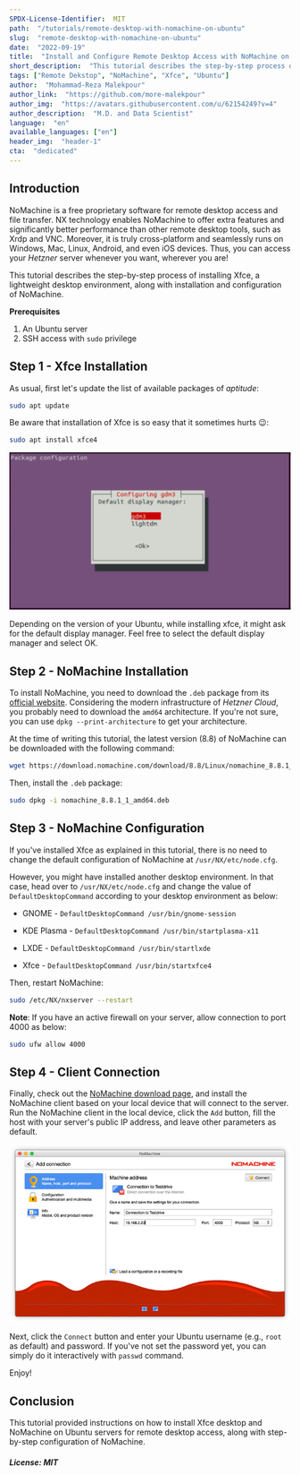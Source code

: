 ```yaml
---
SPDX-License-Identifier:  MIT
path:  "/tutorials/remote-desktop-with-nomachine-on-ubuntu"
slug:  "remote-desktop-with-nomachine-on-ubuntu"
date:  "2022-09-19"
title:  "Install and Configure Remote Desktop Access with NoMachine on Ubuntu Server"
short_description:  "This tutorial describes the step-by-step process of installing Xfce, a lightweight desktop environment, along with the installation and configuration of NoMachine."
tags: ["Remote Dekstop", "NoMachine", "Xfce", "Ubuntu"]
author:  "Mohammad-Reza Malekpour"
author_link:  "https://github.com/more-malekpour"
author_img:  "https://avatars.githubusercontent.com/u/62154249?v=4"
author_description:  "M.D. and Data Scientist"
language:  "en"
available_languages: ["en"]
header_img:  "header-1"
cta:  "dedicated"
---
```


## Introduction

NoMachine is a free proprietary software for remote desktop access and file transfer. NX technology enables NoMachine to offer extra features and significantly better performance than other remote desktop tools, such as Xrdp and VNC.
Moreover, it is truly cross-platform and seamlessly runs on Windows, Mac, Linux, Android, and even iOS devices. Thus, you can access your *Hetzner* server whenever you want, wherever you are!

This tutorial describes the step-by-step process of installing Xfce, a lightweight desktop environment, along with installation and configuration of NoMachine.

**Prerequisites**

1. An Ubuntu server
2. SSH access with `sudo` privilege

## Step 1 - Xfce Installation

As usual, first let's update the list of available packages of *aptitude*:

```bash
sudo apt update
```

Be aware that installation of Xfce is so easy that it sometimes hurts 😉:

```bash
sudo apt install xfce4
```

![Display Manager](images/display_manager.png)

Depending on the version of your Ubuntu, while installing xfce, it might ask for the default display manager. Feel free to select the default display manager and select OK.

## Step 2 - NoMachine Installation

To install NoMachine, you need to download the `.deb` package from its [official website](https://downloads.nomachine.com/linux/?id=1). Considering the modern infrastructure of *Hetzner Cloud*, you probably need to download the `amd64` architecture. If you're not sure, you can use `dpkg --print-architecture` to get your architecture.

At the time of writing this tutorial, the latest version (8.8) of NoMachine can be downloaded with the following command:

```bash
wget https://download.nomachine.com/download/8.8/Linux/nomachine_8.8.1_1_amd64.deb
```

Then, install the `.deb` package:

```bash
sudo dpkg -i nomachine_8.8.1_1_amd64.deb
```

## Step 3 - NoMachine Configuration

If you've installed Xfce as explained in this tutorial, there is no need to change the default configuration of NoMachine at `/usr/NX/etc/node.cfg`.

However, you might have installed another desktop environment. In that case, head over to `/usr/NX/etc/node.cfg` and change the value of `DefaultDesktopCommand` according to your desktop environment as below:  

* GNOME - `DefaultDesktopCommand /usr/bin/gnome-session`

* KDE Plasma - `DefaultDesktopCommand /usr/bin/startplasma-x11`

* LXDE - `DefaultDesktopCommand /usr/bin/startlxde`

* Xfce - `DefaultDesktopCommand /usr/bin/startxfce4`
  
Then, restart NoMachine:

```bash
sudo /etc/NX/nxserver --restart
```

**Note**: If you have an active firewall on your server, allow connection to port 4000 as below:

```bash
sudo ufw allow 4000
```

## Step 4 - Client Connection

Finally, check out the [NoMachine download page](https://downloads.nomachine.com/), and install the NoMachine client based on your local device that will connect to the server. Run the NoMachine client in the local device, click the `Add` button, fill the host with your server's public IP address, and leave other parameters as default.

![Add Connection](images/newconnection_protocol.jpg)

Next, click the `Connect` button and enter your Ubuntu username (e.g., `root` as default) and password. If you've not set the password yet, you can simply do it interactively with `passwd` command.

Enjoy!

## Conclusion

This tutorial provided instructions on how to install Xfce desktop and NoMachine on Ubuntu servers for remote desktop access, along with step-by-step configuration of NoMachine.

##### License: MIT

<!--

Contributor's Certificate of Origin

By making a contribution to this project, I certify that:

(a) The contribution was created in whole or in part by me and I have
    the right to submit it under the license indicated in the file; or

(b) The contribution is based upon previous work that, to the best of my
    knowledge, is covered under an appropriate license and I have the
    right under that license to submit that work with modifications,
    whether created in whole or in part by me, under the same license
    (unless I am permitted to submit under a different license), as
    indicated in the file; or

(c) The contribution was provided directly to me by some other person
    who certified (a), (b) or (c) and I have not modified it.

(d) I understand and agree that this project and the contribution are
    public and that a record of the contribution (including all personal
    information I submit with it, including my sign-off) is maintained
    indefinitely and may be redistributed consistent with this project
    or the license(s) involved.

Signed-off-by: [Mohammad-Reza Malekpour | more.malekpour@outlook.com]

-->
